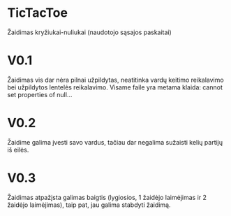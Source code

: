 # TicTacToe
Žaidimas kryžiukai-nuliukai (naudotojo sąsajos paskaitai)

# V0.1

Žaidimas vis dar nėra pilnai užpildytas, neatitinka vardų keitimo reikalavimo bei užpildytos lentelės reikalavimo.
Visame faile yra metama klaida: cannot set properties of null...

# V0.2
 
Žaidime galima įvesti savo vardus, tačiau dar negalima sužaisti kelių partijų iš eilės.

# V0.3 

Žaidimas atpažįsta galimas baigtis (lygiosios, 1 žaidėjo laimėjimas ir 2 žaidėjo laimėjimas), taip pat, jau galima stabdyti žaidimą.